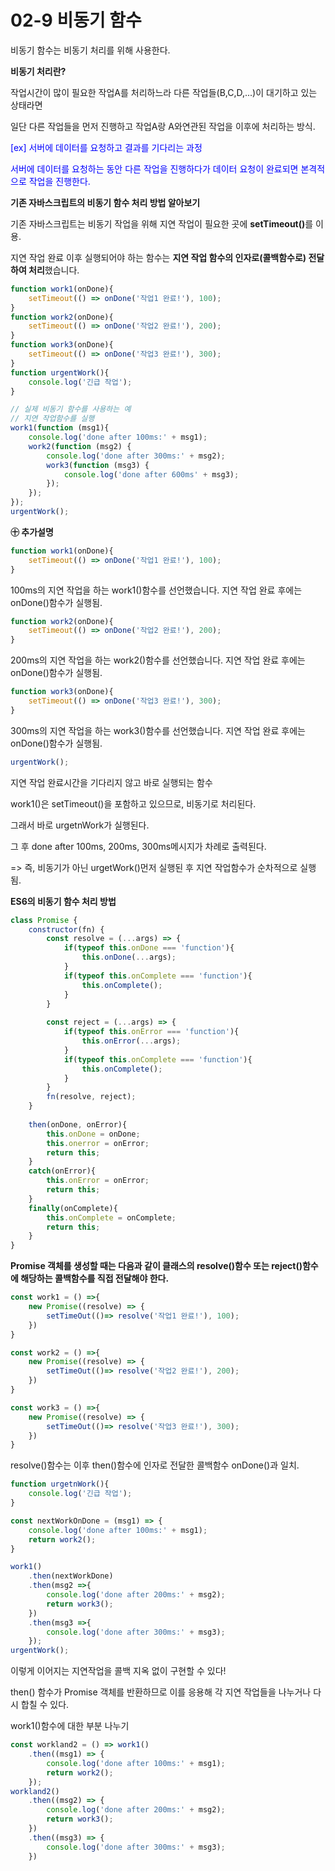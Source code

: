 # 02-9 비동기 함수

비동기 함수는 비동기 처리를 위해 사용한다.

<strong>비동기 처리란?</strong>

작업시간이 많이 필요한 작업A를 처리하느라 다른 작업들(B,C,D,...)이 대기하고 있는 상태라면 

일단 다른 작업들을 먼저 진행하고 작업A랑 A와연관된 작업을 이후에 처리하는 방식.

<span style="color:#0000ff">[ex] 서버에 데이터를 요청하고 결과를 기다리는 과정</span>

<span style="color:#0000ff">서버에 데이터를 요청하는 동안 다른 작업을 진행하다가 데이터 요청이 완료되면 본격적으로 작업을 진행한다.</span>



<strong>기존 자바스크립트의 비동기 함수 처리 방법 알아보기</strong>

기존 자바스크립트는 비동기 작업을 위해 지연 작업이 필요한 곳에 <strong>setTimeout()</strong>를 이용.

지연 작업 완료 이후 실행되어야 하는 함수는 <strong>지연 작업 함수의 인자로(콜백함수로) 전달하여 처리</strong>했습니다.

```javascript
function work1(onDone){
	setTimeout(() => onDone('작업1 완료!'), 100);
}
function work2(onDone){
	setTimeout(() => onDone('작업2 완료!'), 200);
}
function work3(onDone){
	setTimeout(() => onDone('작업3 완료!'), 300);
}
function urgentWork(){
	console.log('긴급 작업');
}

// 실제 비동기 함수를 사용하는 예
// 지연 작업함수를 실행
work1(function (msg1){
    console.log('done after 100ms:' + msg1);
    work2(function (msg2) {
        console.log('done after 300ms:' + msg2);
        work3(function (msg3) {
            console.log('done after 600ms' + msg3);
        });
    });
});
urgentWork();
```

<strong>㊉ 추가설명 </strong>

```javascript
function work1(onDone){
	setTimeout(() => onDone('작업1 완료!'), 100);
}
```

100ms의 지연 작업을 하는 work1()함수를 선언했습니다. 지연 작업 완료 후에는 onDone()함수가 실행됨.



```javascript
function work2(onDone){
	setTimeout(() => onDone('작업2 완료!'), 200);
}
```

200ms의 지연 작업을 하는 work2()함수를 선언했습니다. 지연 작업 완료 후에는 onDone()함수가 실행됨.



```javascript
function work3(onDone){
	setTimeout(() => onDone('작업3 완료!'), 300);
}
```

300ms의 지연 작업을 하는 work3()함수를 선언했습니다. 지연 작업 완료 후에는 onDone()함수가 실행됨.



```javascript
urgentWork();
```

지연 작업 완료시간을 기다리지 않고 바로 실행되는 함수



work1()은 setTimeout()을 포함하고 있으므로, 비동기로 처리된다.

그래서 바로 urgetnWork가 실행된다.

그 후 done after 100ms, 200ms, 300ms메시지가 차례로 출력된다.

=> 즉, 비동기가 아닌 urgetWork()먼저 실행된 후 지연 작업함수가 순차적으로 실행됨.





<strong>ES6의 비동기 함수 처리 방법</strong>

```javascript
class Promise {
	constructor(fn) {
		const resolve = (...args) => {
			if(typeof this.onDone === 'function'){
				this.onDone(...args);
			}
			if(typeof this.onComplete === 'function'){
				this.onComplete();
			}
		}
		
		const reject = (...args) => {
			if(typeof this.onError === 'function'){
				this.onError(...args);
			}
			if(typeof this.onComplete === 'function'){
				this.onComplete();
			}
		}
		fn(resolve, reject);
	}
	
	then(onDone, onError){
		this.onDone = onDone;
		this.onerror = onError;
		return this;
	}
	catch(onError){
		this.onError = onError;
		return this;
	}
	finally(onComplete){
		this.onComplete = onComplete;
		return this;
	}
}
```

<strong>Promise 객체를 생성할 때는 다음과 같이 클래스의 resolve()함수 또는 reject()함수에 해당하는 콜백함수를 직접 전달해야 한다.</strong>

```javascript
const work1 = () =>{
	new Promise((resolve) => {
		setTimeOut(()=> resolve('작업1 완료!'), 100);
	})
}

const work2 = () =>{
	new Promise((resolve) => {
		setTimeOut(()=> resolve('작업2 완료!'), 200);
	})
}

const work3 = () =>{
	new Promise((resolve) => {
		setTimeOut(()=> resolve('작업3 완료!'), 300);
	})
}
```

resolve()함수는 이후 then()함수에 인자로 전달한 콜백함수 onDone()과 일치.



```javascript
function urgetnWork(){
	console.log('긴급 작업');
}

const nextWorkOnDone = (msg1) => {
	console.log('done after 100ms:' + msg1);
	return work2();
}

work1()
	.then(nextWorkDone)
	.then(msg2 =>{
		console.log('done after 200ms:' + msg2);
		return work3();
	})
	.then(msg3 =>{
		console.log('done after 300ms:' + msg3);
	});
urgentWork();
```

이렇게 이어지는 지연작업을 콜백 지옥 없이 구현할 수 있다! 

then() 함수가 Promise 객체를 반환하므로 이를 응용해 각 지연 작업들을 나누거나 다시 합칠 수 있다.



work1()함수에 대한 부분 나누기

```javascript
const workland2 = () => work1()
	.then((msg1) => {
		console.log('done after 100ms:' + msg1);
		return work2();
	});
workland2()
	.then((msg2) => {
		console.log('done after 200ms:' + msg2);
		return work3();
	})
	.then((msg3) => {
		console.log('done after 300ms:' + msg3);
	})
```

